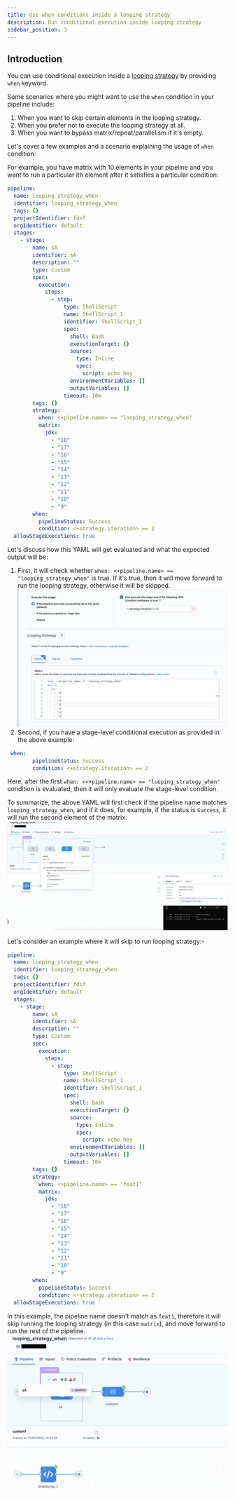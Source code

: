 ```yaml
---
title: Use when conditions inside a looping strategy
description: Run conditional execution inside looping strategy
sidebar_position: 3
---
```


## Introduction
You can use conditional execution inside a [looping strategy](/docs/platform/pipelines/looping-strategies/looping-strategies-matrix-repeat-and-parallelism.md) by providing `when` keyword. 

Some scenarios where you might want to use the ``when`` condition in your pipeline include:

1. When you want to skip certain elements in the looping strategy.
2. When you prefer not to execute the looping strategy at all.
3. When you want to bypass matrix/repeat/parallelism if it's empty.

Let's cover a few examples and a scenario explaining the usage of ``when`` condition:

For example, you have matrix with 10 elements in your pipeline and you want to run a particular ith element after it satisfies a particular condition:
```yaml
pipeline:
  name: looping_strategy_when
  identifier: looping_strategy_when
  tags: {}
  projectIdentifier: fdsf
  orgIdentifier: default
  stages:
    - stage:
        name: sA
        identifier: sA
        description: ""
        type: Custom
        spec:
          execution:
            steps:
              - step:
                  type: ShellScript
                  name: ShellScript_1
                  identifier: ShellScript_1
                  spec:
                    shell: Bash
                    executionTarget: {}
                    source:
                      type: Inline
                      spec:
                        script: echo hey
                    environmentVariables: []
                    outputVariables: []
                  timeout: 10m
        tags: {}
        strategy:
          when: <+pipeline.name> == "looping_strategy_when"
          matrix:
            jdk:
              - "18"
              - "17"
              - "16"
              - "15"
              - "14"
              - "13"
              - "12"
              - "11"
              - "10"
              - "9"
        when:
          pipelineStatus: Success
          condition: <+strategy.iteration> == 2
  allowStageExecutions: true
```
Let's discuss how this YAML will get evaluated and what the expected output will be:
1. First, it will check whether ``when: <+pipeline.name> == "looping_strategy_when"`` is true. If it's true, then it will move forward to run the looping strategy, otherwise it will be skipped. 
![](./static/looping_stretegy_when_conditions.png)
2. Second, if you have a stage-level conditional execution as provided in the above example:
```yaml
 when:
        pipelineStatus: Success
        condition: <+strategy.iteration> == 2
```
Here, after the first ``when: <<+pipeline.name> == "looping_strategy_when"`` condition is evaluated, then it will only evaluate the stage-level condition.


To summarize, the above YAML will first check if the pipeline name matches ``looping_strategy_when``, and if it does, for example, if the status is ``Success``, it will run the second element of the matrix.
![](./static/looping_strategy_when.png)

Let's consider an example where it will skip to run looping strategy:-
```yaml
pipeline:
  name: looping_strategy_when
  identifier: looping_strategy_when
  tags: {}
  projectIdentifier: fdsf
  orgIdentifier: default
  stages:
    - stage:
        name: sA
        identifier: sA
        description: ""
        type: Custom
        spec:
          execution:
            steps:
              - step:
                  type: ShellScript
                  name: ShellScript_1
                  identifier: ShellScript_1
                  spec:
                    shell: Bash
                    executionTarget: {}
                    source:
                      type: Inline
                      spec:
                        script: echo hey
                    environmentVariables: []
                    outputVariables: []
                  timeout: 10m
        tags: {}
        strategy:
          when: <+pipeline.name> == "feat1"
          matrix:
            jdk:
              - "18"
              - "17"
              - "16"
              - "15"
              - "14"
              - "13"
              - "12"
              - "11"
              - "10"
              - "9"
        when:
          pipelineStatus: Success
          condition: <+strategy.iteration> == 2
  allowStageExecutions: true
```
In this example, the pipeline name doesn't match as ``feat1``, therefore it will skip running the looping strategy (in this case ``matrix``), and move forward to run the rest of the pipeline.
![](./static/looping_condition_when_skipped.png)

